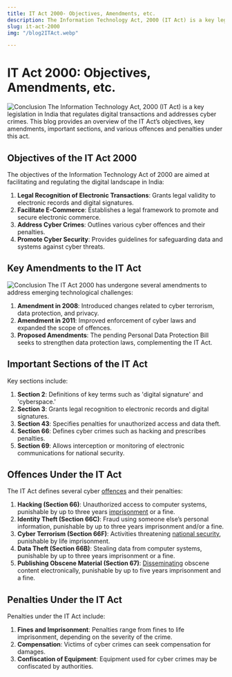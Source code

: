 ```yaml
---
title: IT Act 2000- Objectives, Amendments, etc.
description: The Information Technology Act, 2000 (IT Act) is a key legislation in India that regulates digital transactions and addresses cyber crimes. This blog provides an overview of the IT Act’s objectives, key amendments, important sections, and various offences and penalties under this act.
slug: it-act-2000
img: "/blog2ITAct.webp"

---
```


# IT Act 2000: Objectives, Amendments, etc.
![Conclusion](/blog2ITAct.webp)
The Information Technology Act, 2000 (IT Act) is a key legislation in India that regulates digital transactions and addresses cyber crimes. This blog provides an overview of the IT Act’s objectives, key amendments, important sections, and various offences and penalties under this act.

## Objectives of the IT Act 2000

The objectives of the Information Technology Act of 2000 are aimed at facilitating and regulating the digital landscape in India:

1. **Legal Recognition of Electronic Transactions**: Grants legal validity to electronic records and digital signatures.
2. **Facilitate E-Commerce**: Establishes a legal framework to promote and secure electronic commerce.
3. **Address Cyber Crimes**: Outlines various cyber offences and their penalties.
4. **Promote Cyber Security**: Provides guidelines for safeguarding data and systems against cyber threats.

## Key Amendments to the IT Act
![Conclusion](/blog2ITAct2.webp)
The IT Act 2000 has undergone several amendments to address emerging technological challenges:

1. **Amendment in 2008**: Introduced changes related to cyber terrorism, data protection, and privacy.
2. **Amendment in 2011**: Improved enforcement of cyber laws and expanded the scope of offences.
3. **Proposed Amendments**: The pending Personal Data Protection Bill seeks to strengthen data protection laws, complementing the IT Act.

## Important Sections of the IT Act

Key sections include:

1. **Section 2**: Definitions of key terms such as 'digital signature' and 'cyberspace.'
2. **Section 3**: Grants legal recognition to electronic records and digital signatures.
3. **Section 43**: Specifies penalties for unauthorized access and data theft.
4. **Section 66**: Defines cyber crimes such as hacking and prescribes penalties.
5. **Section 69**: Allows interception or monitoring of electronic communications for national security.

## Offences Under the IT Act

The IT Act defines several cyber [offences](http://youtube.com/channel/UCYgQk1T9VR_P78oNbq5J_jg) and their penalties:

1. **Hacking (Section 66)**: Unauthorized access to computer systems, punishable by up to three years [imprisonment](https://www.instagram.com/mcyberacademy/) or a fine.
2. **Identity Theft (Section 66C)**: Fraud using someone else’s personal information, punishable by up to three years imprisonment and/or a fine.
3. **Cyber Terrorism (Section 66F)**: Activities threatening [national security](https://www.mcyberacademy.com/course/one-year-diploma-program-in-cybersecurity), punishable by life imprisonment.
4. **Data Theft (Section 66B)**: Stealing data from computer systems, punishable by up to three years imprisonment or a fine.
5. **Publishing Obscene Material (Section 67)**: [Disseminating](https://www.mcyberacademy.com/course/six-months-diploma-program-in-cyber-forensic) obscene content electronically, punishable by up to five years imprisonment and a fine.

## Penalties Under the IT Act

Penalties under the IT Act include:

1. **Fines and Imprisonment**: Penalties range from fines to life imprisonment, depending on the severity of the crime.
2. **Compensation**: Victims of cyber crimes can seek compensation for damages.
3. **Confiscation of Equipment**: Equipment used for cyber crimes may be confiscated by authorities.